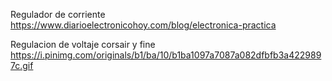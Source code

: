 
Regulador de corriente  https://www.diarioelectronicohoy.com/blog/electronica-practica


Regulacion de voltaje corsair y fine  https://i.pinimg.com/originals/b1/ba/10/b1ba1097a7087a082dfbfb3a4229897c.gif
